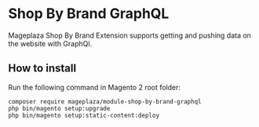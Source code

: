 # Shop By Brand GraphQL

Mageplaza Shop By Brand Extension supports getting and pushing data on the website with GraphQl.

## How to install

Run the following command in Magento 2 root folder:

```
composer require mageplaza/module-shop-by-brand-graphql
php bin/magento setup:upgrade
php bin/magento setup:static-content:deploy
```
